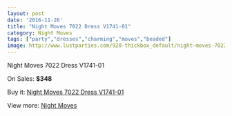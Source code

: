 ```yaml
---
layout: post
date: '2016-11-26'
title: "Night Moves 7022 Dress V1741-01"
category: Night Moves
tags: ["party","dresses","charming","moves","beaded"]
image: http://www.lustparties.com/920-thickbox_default/night-moves-7022-dress-v1741-01.jpg
---
```

Night Moves 7022 Dress V1741-01

On Sales: **$348**
<a href="https://www.lustparties.com/en/night-moves/308-night-moves-7022-dress-v1741-01.html"><amp-img layout="responsive" width="600" height="600" src="//www.lustparties.com/920-thickbox_default/night-moves-7022-dress-v1741-01.jpg" alt="Night Moves 7022 Dress V1741-01 0" /></a>
<a href="https://www.lustparties.com/en/night-moves/308-night-moves-7022-dress-v1741-01.html"><amp-img layout="responsive" width="600" height="600" src="//www.lustparties.com/921-thickbox_default/night-moves-7022-dress-v1741-01.jpg" alt="Night Moves 7022 Dress V1741-01 1" /></a>
<a href="https://www.lustparties.com/en/night-moves/308-night-moves-7022-dress-v1741-01.html"><amp-img layout="responsive" width="600" height="600" src="//www.lustparties.com/922-thickbox_default/night-moves-7022-dress-v1741-01.jpg" alt="Night Moves 7022 Dress V1741-01 2" /></a>
<a href="https://www.lustparties.com/en/night-moves/308-night-moves-7022-dress-v1741-01.html"><amp-img layout="responsive" width="600" height="600" src="//www.lustparties.com/923-thickbox_default/night-moves-7022-dress-v1741-01.jpg" alt="Night Moves 7022 Dress V1741-01 3" /></a>

Buy it: [Night Moves 7022 Dress V1741-01](https://www.lustparties.com/en/night-moves/308-night-moves-7022-dress-v1741-01.html "Night Moves 7022 Dress V1741-01")

View more: [Night Moves](https://www.lustparties.com/en/3-night-moves "Night Moves")